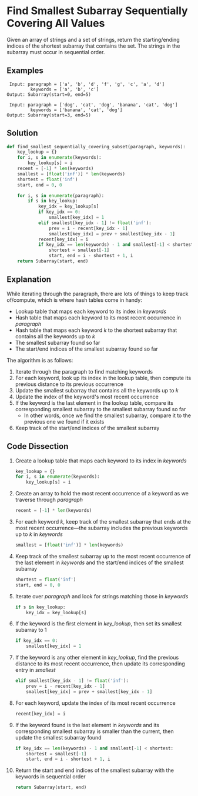 # Find Smallest Subarray Sequentially Covering All Values
Given an array of strings and a set of strings, return the starting/ending indices of the shortest subarray that contains the set. The strings in the subarray must occur in sequential order.

## Examples
```
 Input: paragraph = ['a', 'b', 'd', 'f', 'g', 'c', 'a', 'd']
         keywords = ['a', 'b', 'c']
Output: Subarray(start=0, end=5)

 Input: paragraph = ['dog', 'cat', 'dog', 'banana', 'cat', 'dog']
         keywords = ['banana', 'cat', 'dog']
Output: Subarray(start=3, end=5)
```

## Solution
```python
def find_smallest_sequentially_covering_subset(paragraph, keywords):
    key_lookup = {}
    for i, s in enumerate(keywords):
        key_lookup[s] = i
    recent = [-1] * len(keywords)
    smallest = [float('inf')] * len(keywords)
    shortest = float('inf')
    start, end = 0, 0

    for i, s in enumerate(paragraph):
        if s in key_lookup:
            key_idx = key_lookup[s]
            if key_idx == 0:
                smallest[key_idx] = 1
            elif smallest[key_idx - 1] != float('inf'):
                prev = i - recent[key_idx - 1]
                smallest[key_idx] = prev + smallest[key_idx - 1]
            recent[key_idx] = i
            if key_idx == len(keywords) - 1 and smallest[-1] < shortest:
                shortest = smallest[-1]
                start, end = i - shortest + 1, i
    return Subarray(start, end)
```

## Explanation
While iterating through the paragraph, there are lots of things to keep track of/compute, which is where hash tables come in handy:
* Lookup table that maps each keyword to its index in _keywords_
* Hash table that maps each keyword to its most recent occurrence in _paragraph_
* Hash table that maps each keyword _k_ to the shortest subarray that contains all the keywords up to _k_
* The smallest subarray found so far
* The start/end indices of the smallest subarray found so far

The algorithm is as follows:
1. Iterate through the paragraph to find matching keywords
2. For each keyword, look up its index in the lookup table, then compute its previous distance to its previous occurrence
3. Update the smallest subarray that contains all the keywords up to _k_
4. Update the index of the keyword's most recent occurrence
5. If the keyword is the last element in the lookup table, compare its corresponding smallest subarray to the smallest subarray found so far
    * In other words, once we find the smallest subarray, compare it to the previous one we found if it exists
6. Keep track of the start/end indices of the smallest subarray

## Code Dissection
1. Create a lookup table that maps each keyword to its index in _keywords_
    ```python
    key_lookup = {}
    for i, s in enumerate(keywords):
        key_lookup[s] = i
    ```
2. Create an array to hold the most recent occurrence of a keyword as we traverse through _paragraph_
    ```python
    recent = [-1] * len(keywords)
    ```
3. For each keyword _k_, keep track of the smallest subarray that ends at the most recent occurrence&mdash;the subarray includes the previous keywords up to _k_ in _keywords_
    ```python
    smallest = [float('inf')] * len(keywords)
    ```
4. Keep track of the smallest subarray up to the most recent occurrence of the last element in _keywords_ and the start/end indices of the smallest subarray
    ```python
    shortest = float('inf')
    start, end = 0, 0
    ```
5. Iterate over _paragraph_ and look for strings matching those in _keywords_
    ```python
    if s in key_lookup:
        key_idx = key_lookup[s]
    ```
6. If the keyword is the first element in *key_lookup*, then set its smallest subarray to 1
    ```python
    if key_idx == 0:
        smallest[key_idx] = 1
    ```
7. If the keyword is any other element in *key_lookup*, find the previous distance to its most recent occurrence, then update its corresponding entry in _smallest_
    ```python
    elif smallest[key_idx - 1] != float('inf'):
        prev = i - recent[key_idx - 1]
        smallest[key_idx] = prev + smallest[key_idx - 1]
    ```
8. For each keyword, update the index of its most recent occurrence
    ```python
    recent[key_idx] = i
    ```
9. If the keyword found is the last element in _keywords_ and its corresponding smallest subarray is smaller than the current, then update the smallest subarray found
    ```python
    if key_idx == len(keywords) - 1 and smallest[-1] < shortest:
        shortest = smallest[-1]
        start, end = i - shortest + 1, i
    ```
10. Return the start and end indices of the smallest subarray with the keywords in sequential order
    ```python
    return Subarray(start, end)
    ```